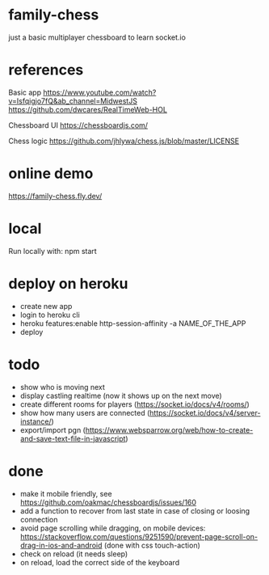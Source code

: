 # family-chess
just a basic multiplayer chessboard to learn socket.io

# references
Basic app
https://www.youtube.com/watch?v=Isfqigjo7fQ&ab_channel=MidwestJS
https://github.com/dwcares/RealTimeWeb-HOL

Chessboard UI
https://chessboardjs.com/

Chess logic
https://github.com/jhlywa/chess.js/blob/master/LICENSE

# online demo
https://family-chess.fly.dev/

# local
Run locally with:
npm start

# deploy on heroku
- create new app
- login to heroku cli
- heroku features:enable http-session-affinity -a NAME_OF_THE_APP
- deploy

# todo
- show who is moving next
- display castling realtime (now it shows up on the next move)
- create different rooms for players (https://socket.io/docs/v4/rooms/)
- show how many users are connected (https://socket.io/docs/v4/server-instance/) 
- export/import pgn (https://www.websparrow.org/web/how-to-create-and-save-text-file-in-javascript)

# done
- make it mobile friendly, see https://github.com/oakmac/chessboardjs/issues/160
- add a function to recover from last state in case of closing or loosing connection 
- avoid page scrolling while dragging, on mobile devices: https://stackoverflow.com/questions/9251590/prevent-page-scroll-on-drag-in-ios-and-android (done with css touch-action)
- check on reload (it needs sleep)
- on reload, load the correct side of the keyboard

